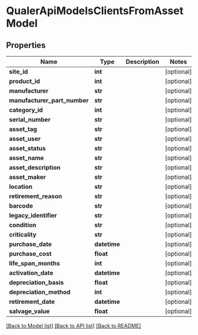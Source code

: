 # QualerApiModelsClientsFromAssetModel

## Properties
Name | Type | Description | Notes
------------ | ------------- | ------------- | -------------
**site_id** | **int** |  | [optional] 
**product_id** | **int** |  | [optional] 
**manufacturer** | **str** |  | [optional] 
**manufacturer_part_number** | **str** |  | [optional] 
**category_id** | **int** |  | [optional] 
**serial_number** | **str** |  | [optional] 
**asset_tag** | **str** |  | [optional] 
**asset_user** | **str** |  | [optional] 
**asset_status** | **str** |  | [optional] 
**asset_name** | **str** |  | [optional] 
**asset_description** | **str** |  | [optional] 
**asset_maker** | **str** |  | [optional] 
**location** | **str** |  | [optional] 
**retirement_reason** | **str** |  | [optional] 
**barcode** | **str** |  | [optional] 
**legacy_identifier** | **str** |  | [optional] 
**condition** | **str** |  | [optional] 
**criticality** | **str** |  | [optional] 
**purchase_date** | **datetime** |  | [optional] 
**purchase_cost** | **float** |  | [optional] 
**life_span_months** | **int** |  | [optional] 
**activation_date** | **datetime** |  | [optional] 
**depreciation_basis** | **float** |  | [optional] 
**depreciation_method** | **int** |  | [optional] 
**retirement_date** | **datetime** |  | [optional] 
**salvage_value** | **float** |  | [optional] 

[[Back to Model list]](../README.md#documentation-for-models) [[Back to API list]](../README.md#documentation-for-api-endpoints) [[Back to README]](../README.md)


